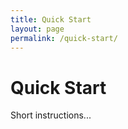 ```yaml
---
title: Quick Start
layout: page
permalink: /quick-start/
---
```


# Quick Start

Short instructions...
